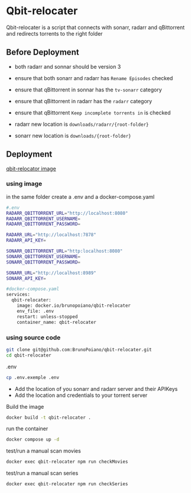 # Qbit-relocater

Qbit-relocater is a script that connects with sonarr, radarr and qBittorrent and redirects torrents to the right folder

## Before Deployment

- both radarr and sonnar should be version 3
- ensure that both sonarr and radarr has `Rename Episodes` checked
- ensure that qBittorrent in sonnar has the `tv-sonarr` category
- ensure that qBittorrent in radarr has the `radarr` category
- ensure that qBittorrent `Keep incomplete torrents in` is checked

- radarr new location is `downloads/radarr/{root-folder}`
- sonarr new location is `downloads/{root-folder}`


## Deployment

[qbit-relocator image](https://hub.docker.com/repository/docker/brunopoiano/qbit-relocater/general)

### using image
in the same folder create a .env and a docker-compose.yaml
```bash
#.env
RADARR_QBITTORRENT_URL="http://localhost:8080"
RADARR_QBITTORRENT_USERNAME=
RADARR_QBITTORRENT_PASSWORD=

RADARR_URL="http://localhost:7878"
RADARR_API_KEY=

SONARR_QBITTORRENT_URL="http:localhost:8080"
SONARR_QBITTORRENT_USERNAME=
SONARR_QBITTORRENT_PASSWORD=

SONARR_URL="http://localhost:8989"
SONARR_API_KEY=
```


```bash
#docker-compose.yaml
services:
  qbit-relocater:
    image: docker.io/brunopoiano/qbit-relocater
    env_file: .env
    restart: unless-stopped
    container_name: qbit-relocater
```

### using source code

```bash
git clone git@github.com:BrunoPoiano/qbit-relocater.git
cd qbit-relocater
```

.env
```bash
cp .env.exemple .env
```
 - Add the location of you sonarr and radarr server and their APIKeys
 - Add the location and credentials to your torrent server


Build the image
```bash
docker build -t qbit-relocater .
```

run the container
```bash
docker compose up -d
```

test/run a manual scan movies
```bash
docker exec qbit-relocater npm run checkMovies
```
test/run a manual scan series
```bash
docker exec qbit-relocater npm run checkSeries
```
